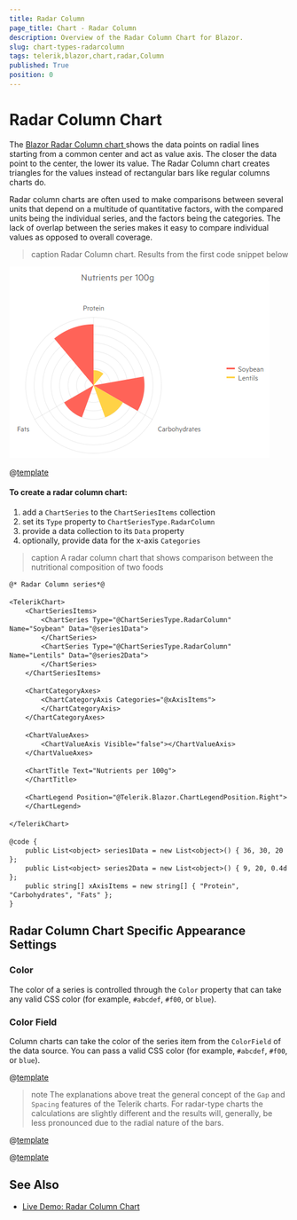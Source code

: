 ```yaml
---
title: Radar Column
page_title: Chart - Radar Column
description: Overview of the Radar Column Chart for Blazor.
slug: chart-types-radarcolumn
tags: telerik,blazor,chart,radar,Column
published: True
position: 0
---
```


# Radar Column Chart

The <a href="https://www.telerik.com/blazor-ui/radar-column-chart" target="_blank">Blazor Radar Column chart </a> shows the data points on radial lines starting from a common center and act as value axis. The closer the data point to the center, the lower its value. The Radar Column chart creates triangles for the values instead of rectangular bars like regular columns charts do.

Radar column charts are often used to make comparisons between several units that depend on a multitude of quantitative factors, with the compared units being the individual series, and the factors being the categories. The lack of overlap between the series makes it easy to compare individual values as opposed to overall coverage.


>caption Radar Column chart. Results from the first code snippet below

![](images/basic-radar-column-chart.png)

@[template](/_contentTemplates/chart/link-to-basics.md#understand-basics-and-databinding-first)

#### To create a radar column chart:

1. add a `ChartSeries` to the `ChartSeriesItems` collection
2. set its `Type` property to `ChartSeriesType.RadarColumn`
3. provide a data collection to its `Data` property
4. optionally, provide data for the x-axis `Categories`


>caption A radar column chart that shows comparison between the nutritional composition of two foods

````CSHTML
@* Radar Column series*@

<TelerikChart>
    <ChartSeriesItems>
        <ChartSeries Type="@ChartSeriesType.RadarColumn" Name="Soybean" Data="@series1Data">
        </ChartSeries>
        <ChartSeries Type="@ChartSeriesType.RadarColumn" Name="Lentils" Data="@series2Data">
        </ChartSeries>
    </ChartSeriesItems>

    <ChartCategoryAxes>
        <ChartCategoryAxis Categories="@xAxisItems">
        </ChartCategoryAxis>
    </ChartCategoryAxes>

    <ChartValueAxes>
        <ChartValueAxis Visible="false"></ChartValueAxis>
    </ChartValueAxes>

    <ChartTitle Text="Nutrients per 100g">
    </ChartTitle>

    <ChartLegend Position="@Telerik.Blazor.ChartLegendPosition.Right">
    </ChartLegend>

</TelerikChart>

@code {
    public List<object> series1Data = new List<object>() { 36, 30, 20 };
    public List<object> series2Data = new List<object>() { 9, 20, 0.4d };
    public string[] xAxisItems = new string[] { "Protein", "Carbohydrates", "Fats" };
}
````


## Radar Column Chart Specific Appearance Settings

### Color

The color of a series is controlled through the `Color` property that can take any valid CSS color (for example, `#abcdef`, `#f00`, or `blue`).

### Color Field

Column charts can take the color of the series item from the `ColorField` of the data source. You can pass a valid CSS color (for example, `#abcdef`, `#f00`, or `blue`).

@[template](/_contentTemplates/chart/link-to-basics.md#gap-and-spacing)

>note The explanations above treat the general concept of the `Gap` and `Spacing` features of the Telerik charts. For radar-type charts the calculations are slightly different and the results will, generally, be less pronounced due to the radial nature of the bars.

@[template](/_contentTemplates/chart/link-to-basics.md#configurable-nested-chart-settings)

@[template](/_contentTemplates/chart/link-to-basics.md#configurable-nested-chart-settings-categorical)

## See Also

  * [Live Demo: Radar Column Chart](https://demos.telerik.com/blazor-ui/chart/radar-column-chart)
